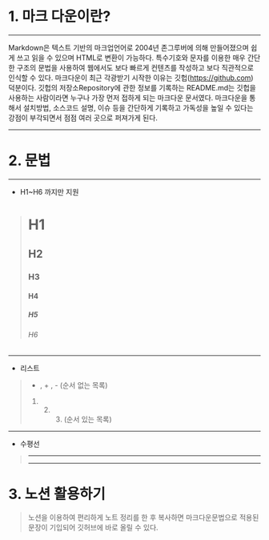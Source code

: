 # 1. 마크 다운이란?
- - -
Markdown은 텍스트 기반의 마크업언어로 2004년 존그루버에 의해 만들어졌으며 쉽게 쓰고 읽을 수 있으며 HTML로 변환이 가능하다. 특수기호와 문자를 이용한 매우 간단한 구조의 문법을 사용하여 웹에서도 보다 빠르게 컨텐츠를 작성하고 보다 직관적으로 인식할 수 있다. 마크다운이 최근 각광받기 시작한 이유는 깃헙(https://github.com) 덕분이다. 깃헙의 저장소Repository에 관한 정보를 기록하는 README.md는 깃헙을 사용하는 사람이라면 누구나 가장 먼저 접하게 되는 마크다운 문서였다. 마크다운을 통해서 설치방법, 소스코드 설명, 이슈 등을 간단하게 기록하고 가독성을 높일 수 있다는 강점이 부각되면서 점점 여러 곳으로 퍼져가게 된다.
- - -
# 2. 문법
- - -
* H1~H6 까지만 지원
> # H1
> ## H2
> ### H3
> #### H4
> ##### H5
> ###### H6
- - -
* 리스트
> * , + , - (순서 없는 목록)
> 1. 2. 3. (순서 있는 목록)
- - -
* 수평선
> - - -
> * * * 
# 3. 노션 활용하기
> 노션을 이용하여 편리하게 노트 정리를 한 후 복사하면 마크다운문법으로 적용된 문장이 기입되어 깃허브에 바로 올릴 수 있다.